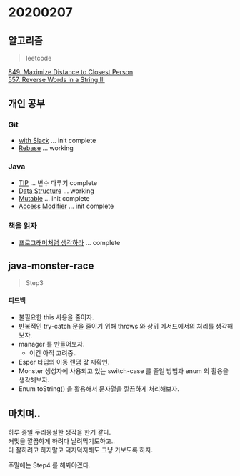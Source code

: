 # 20200207

## 알고리즘
> leetcode

[849. Maximize Distance to Closest Person](https://github.com/Hyune-c/algorithm/tree/master/src/main/java/leetcode/maximizedistancetoclosestperson)  
[557. Reverse Words in a String III](https://github.com/Hyune-c/algorithm/tree/master/src/main/java/leetcode/reversewordsinastringIII)


## 개인 공부

### Git
- [with Slack](https://github.com/Hyune-c/TIL/blob/master/Git/with%20Slack.md) ... init complete
- [Rebase](https://github.com/Hyune-c/TIL/blob/master/Git/Rebase.md) ... working

### Java
- [TIP](https://github.com/Hyune-c/TIL/blob/master/Java/TIP.md) ... 변수 다루기 complete
- [Data Structure](https://github.com/Hyune-c/TIL/blob/master/Java/Data%20Structure.md) ... working
- [Mutable](https://github.com/Hyune-c/TIL/blob/master/Java/Mutable.md) ... init complete
- [Access Modifier](https://github.com/Hyune-c/TIL/blob/master/Java/Access%20Modifier.md) ... init complete  
 
### 책을 읽자
- [프로그래머처럼 생각하라](https://github.com/Hyune-c/TIL/blob/master/Let's%20Read/%ED%94%84%EB%A1%9C%EA%B7%B8%EB%9E%98%EB%A8%B8%EC%B2%98%EB%9F%BC%20%EC%83%9D%EA%B0%81%ED%95%98%EB%9D%BC.md) ... complete


## java-monster-race 

> Step3 

#### 피드백

- 불필요한 this 사용을 줄이자.
- 반복적인 try-catch 문을 줄이기 위해 throws 와 상위 메서드에서의 처리를 생각해보자.
- manager 를 만들어보자.
    - 이건 아직 고려중..
- Esper 타입의 이동 랜덤 값 재확인.
- Monster 생성자에 사용되고 있는 switch-case 를 줄일 방법과 enum 의 활용을 생각해보자.
- Enum toString() 을 활용해서 문자열을 깔끔하게 처리해보자. 

## 마치며.. 

하루 종일 두리뭉실한 생각을 한거 같다.  
커밋을 깔끔하게 하려다 날려먹기도하고..   
다 잘하려고 하지말고 덕지덕지해도 그냥 가보도록 하자. 

주말에는 Step4 를 해봐야겠다.
